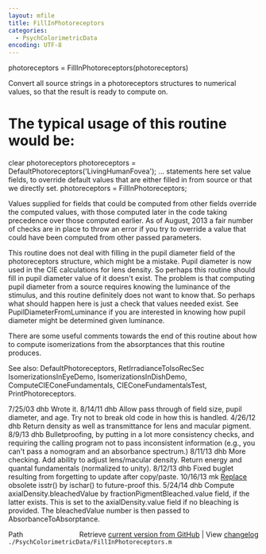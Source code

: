 ```yaml
---
layout: mfile
title: FillInPhotoreceptors
categories:
  - PsychColorimetricData
encoding: UTF-8
---
```


photoreceptors = FillInPhotoreceptors\(photoreceptors\)

Convert all source strings in a photoreceptors structures
to numerical values, so that the result is ready to compute
on.

# The typical usage of this routine would be:

  clear photoreceptors
  photoreceptors = DefaultPhotoreceptors\('LivingHumanFovea'\);
  ... statements here set value fields, to override default values
      that are either filled in from source or that we directly set.
  photoreceptors = FillInPhotoreceptors;

Values supplied for fields that could be computed from other fields
override the computed values, with those computed later in the code
taking precedence over those computed earlier.  As of August, 2013
a fair number of checks are in place to throw an error if you
try to override a value that could have been computed from other passed
parameters.

This routine does not deal with filling in the pupil diameter field of the photoreceptors
structure, which might be a mistake.  Pupil diameter is now used in the CIE calculations
for lens density.  So perhaps this routine should fill in pupil diameter value of it
doesn't exist. The problem is that computing pupil diameter from a source requires
knowing the luminance of the stimulus, and this routine definitely does not want
to know that.  So perhaps what should happen here is just a check that values needed
exist.  See PupilDiameterFromLuminance if you are interested in knowing how pupil
diameter might be determined given luminance.

There are some useful comments towards the end of this routine about how to compute
isomerizations from the absorptances that this routine produces.

See also: DefaultPhotoreceptors, RetIrradianceToIsoRecSec
  IsomerizationsInEyeDemo, IsomerizationsInDishDemo, ComputeCIEConeFundamentals,
  CIEConeFundamentalsTest, PrintPhotoreceptors.

7/25/03  dhb  Wrote it.
8/14/11  dhb  Allow pass through of field size, pupil diameter, and age.
              Try not to break old code in how this is handled.
4/26/12  dhb  Return density as well as transmittance for lens and macular pigment.
8/9/13   dhb  Bulletproofing, by putting in a lot more consistency checks, and requiring
              the calling program not to pass inconsistent information \(e.g., you can't pass
              a nomogram and an absorbance spectrum.\)
8/11/13  dhb  More checking.  Add ability to adjust lens/macular density.  Return energy and quantal fundamentals \(normalized to unity\).
8/12/13  dhb  Fixed buglet resulting from forgetting to update after copy/paste.
10/16/13  mk  [Replace](/docs/Replace) obsolete isstr\(\) by ischar\(\) to future-proof this.
5/24/14  dhb  Compute axialDensity.bleachedValue by fractionPigmentBleached.value field, if the latter exists.
              This is set to the axialDensity.value field if no bleaching is provided.  The bleachedValue number is
              then passed to AbsorbanceToAbsorptance.


<div class="code_header" style="text-align:right;">
  <span style="float:left;">Path&nbsp;&nbsp;</span> <span class="counter">Retrieve <a href=
  "https://raw.github.com/Psychtoolbox-3/Psychtoolbox-3/beta/./PsychColorimetricData/FillInPhotoreceptors.m">current version from GitHub</a> | View <a href=
  "https://github.com/Psychtoolbox-3/Psychtoolbox-3/commits/beta/./PsychColorimetricData/FillInPhotoreceptors.m">changelog</a></span>
</div>
<div class="code">
  <code>./PsychColorimetricData/FillInPhotoreceptors.m</code>
</div>
